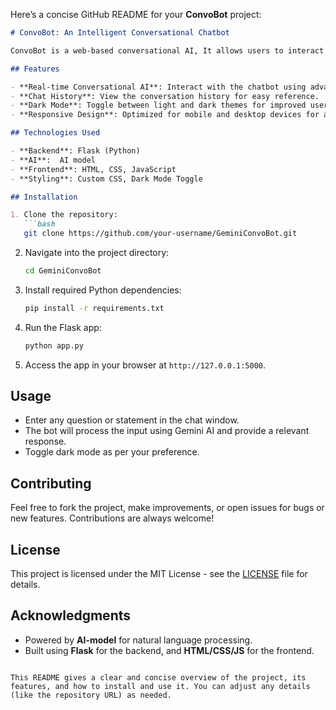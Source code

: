 Here’s a concise GitHub README for your **ConvoBot** project:

```markdown
# ConvoBot: An Intelligent Conversational Chatbot

ConvoBot is a web-based conversational AI, It allows users to interact with an intelligent chatbot in real-time through a seamless interface built using Flask, HTML, CSS, and JavaScript.

## Features

- **Real-time Conversational AI**: Interact with the chatbot using advanced natural language processing powered by Gemini AI.
- **Chat History**: View the conversation history for easy reference.
- **Dark Mode**: Toggle between light and dark themes for improved user experience.
- **Responsive Design**: Optimized for mobile and desktop devices for accessibility.

## Technologies Used

- **Backend**: Flask (Python)
- **AI**:  AI model
- **Frontend**: HTML, CSS, JavaScript
- **Styling**: Custom CSS, Dark Mode Toggle

## Installation

1. Clone the repository:
   ```bash
   git clone https://github.com/your-username/GeminiConvoBot.git
   ```

2. Navigate into the project directory:
   ```bash
   cd GeminiConvoBot
   ```

3. Install required Python dependencies:
   ```bash
   pip install -r requirements.txt
   ```

4. Run the Flask app:
   ```bash
   python app.py
   ```

5. Access the app in your browser at `http://127.0.0.1:5000`.

## Usage

- Enter any question or statement in the chat window.
- The bot will process the input using Gemini AI and provide a relevant response.
- Toggle dark mode as per your preference.

## Contributing

Feel free to fork the project, make improvements, or open issues for bugs or new features. Contributions are always welcome!

## License

This project is licensed under the MIT License - see the [LICENSE](LICENSE) file for details.

## Acknowledgments

- Powered by **AI-model** for natural language processing.
- Built using **Flask** for the backend, and **HTML/CSS/JS** for the frontend.
```

This README gives a clear and concise overview of the project, its features, and how to install and use it. You can adjust any details (like the repository URL) as needed.
